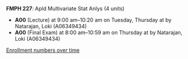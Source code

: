 **FMPH 227**: Apld Multivariate Stat Anlys (4 units)

- **A00** (Lecture) at 9:00 am–10:20 am on Tuesday, Thursday at   by Natarajan, Loki (A06349434)
- **A00** (Final Exam) at 8:00 am–10:59 am on Thursday at   by Natarajan, Loki (A06349434)

[Enrollment numbers over time](./FMPH227.tsv)
